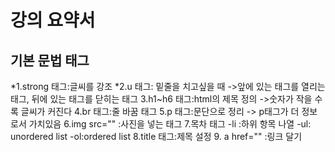 
<h1>강의 요약서</h1>
<h2>기본 문법 태그</h2>
 *1.strong 태그:글씨를 강조
 *2.u 태그: 밑줄을 치고싶을 때
 ->앞에 있는 태그를 열리는 태그, 뒤에 있는 태그를 닫히는 태그
3.h1~h6 태그:html의 제목 정의
->숫자가 작을 수록 글씨가 커진다
4.br 태그:줄 바꿈 태그
5.p 태그:문단으로 정리
-> p태그가 더 정보로서 가치있음
6.img src="" :사진을 넣는 태그
7.목차 태그
 -li :하위 항목 나열
 -ul: unordered list
 -ol:ordered list
 8.title 태그:제목 설정
9. a href="" :링크 달기 
